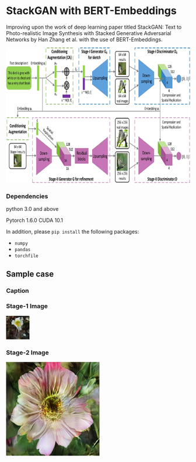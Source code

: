 # StackGAN with BERT-Embeddings
Improving upon the work of deep learning paper titled StackGAN: Text to Photo-realistic Image Synthesis with Stacked Generative Adversarial Networks by Han Zhang et al. with the use of BERT-Embeddings.

<img src="data/images/Network%20Description/network%20description.jpg" width="850px" height="370px"/>

### Dependencies
python 3.0 and above

Pytorch 1.6.0
CUDA 10.1

In addition, please `pip install` the following packages:
- `numpy`
- `pandas`
- `torchfile`

## Sample case

### Caption

### Stage-1 Image
<img src="data/images/sample/s1_001.png"/>

### Stage-2 Image
<img src="data/images/sample/s2_001.png"/>
